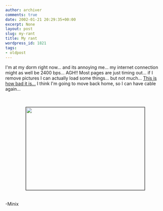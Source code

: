 ```yaml
---
author: archiver
comments: true
date: 2002-01-21 20:29:35+00:00
excerpt: None
layout: post
slug: my-rant
title: My rant
wordpress_id: 1821
tags:
- oldpost
---
```


I'm at my dorm right now... and its annoying me... my internet connection might as well be 2400 bps... AGH!!  Most pages are just timing out... if I remove pictures I can actually load some things... but not much... <a href = "http://www.licensetochill.ca/archives/123101.html">This is how bad it is...</a> I think I'm going to move back home, so I can have cable again...<br /><br /><center><br /><img src = "http://www.oliverweb.com/newsimages/thisstinks.jpg" width=374 height=260 border=1></center><br /><br />-Minix